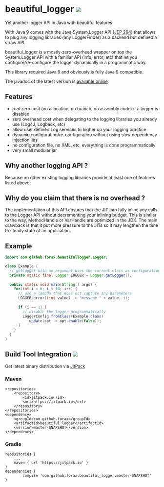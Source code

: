 # beautiful_logger [![](https://api.travis-ci.org/forax/beautiful_logger.svg?branch=master)](https://travis-ci.org/forax/beautiful_logger)
Yet another logger API in Java with beautiful features

With Java 9 comes with the Java System.Logger API ([JEP 264](http://openjdk.java.net/jeps/264))
that allows to plug any logging libraries (any LoggerFinder) as a backend but defined a straw API.

beautiful_logger is a mostly-zero-overhead wrapper on top the System.Logger API with a familiar API (info, error, etc)
that let you configure/re-configure the logger dynamically in a programmatic way.

This library required Java 9 and obviously is fully Java 9 compatible.

The javadoc of the latest version is [available online](https://jitpack.io/com/github/forax/beautiful_logger/master-SNAPSHOT/javadoc/).

## Features
- *real* zero cost (no allocation, no branch, no assembly code) if a logger is disabled
- zero overhead cost when delegating to the logging libraries you already use (Log4J, Logback, etc)
- allow user defined Log services to higher up your logging practice
- dynamic configuration/re-configuration without using slow dependency injection libs
- no configuration file, no XML, etc, everything is done programmatically
- very small modular jar


## Why another logging API ?

Because no other existing logging libraries provide at least one of features listed above. 


## Why do you claim that there is no overhead ?

The implementation of this API ensures that the JIT can fully inline any calls to the Logger API without decrementing your inlining budget.
This is similar to the way, MethodHandle or VarHandle are optimized in the JDK.
The main drawback is that it put more pressure to the JITs so it may lengthen the time to steady state of an application.


## Example

```java
import com.github.forax.beautifullogger.Logger;

class Example {
  // getLogger with no argument uses the current class as configuration
  private static final Logger LOGGER = Logger.getLogger();
  
  public static void main(String[] args) {
    for(int i = 0; i < 10; i++) {
      // use a lambda that does not capture any parameters 
      LOGGER.error((int value) -> "message " + value, i);
      
      if (i == 1) {
        // disable the logger programmatically
        LoggerConfig.fromClass(Example.class)
          .update(opt -> opt.enable(false));
      }
    }
  }
}
```

## Build Tool Integration [![](https://jitpack.io/v/forax/beautiful_logger.svg)](https://jitpack.io/#forax/beautiful_logger)

Get latest binary distribution via [JitPack](https://jitpack.io/#forax/beautiful_logger) 


### Maven

    <repositories>
        <repository>
            <id>jitpack.io</id>
            <url>https://jitpack.io</url>
        </repository>
    </repositories>
    <dependency>
        <groupId>com.github.forax</groupId>
        <artifactId>beautiful_logger</artifactId>
        <version>master-SNAPSHOT</version>
    </dependency>


### Gradle

    repositories {
        ...
        maven { url 'https://jitpack.io' }
    }
    dependencies {
            compile 'com.github.forax:beautiful_logger:master-SNAPSHOT'
    }

